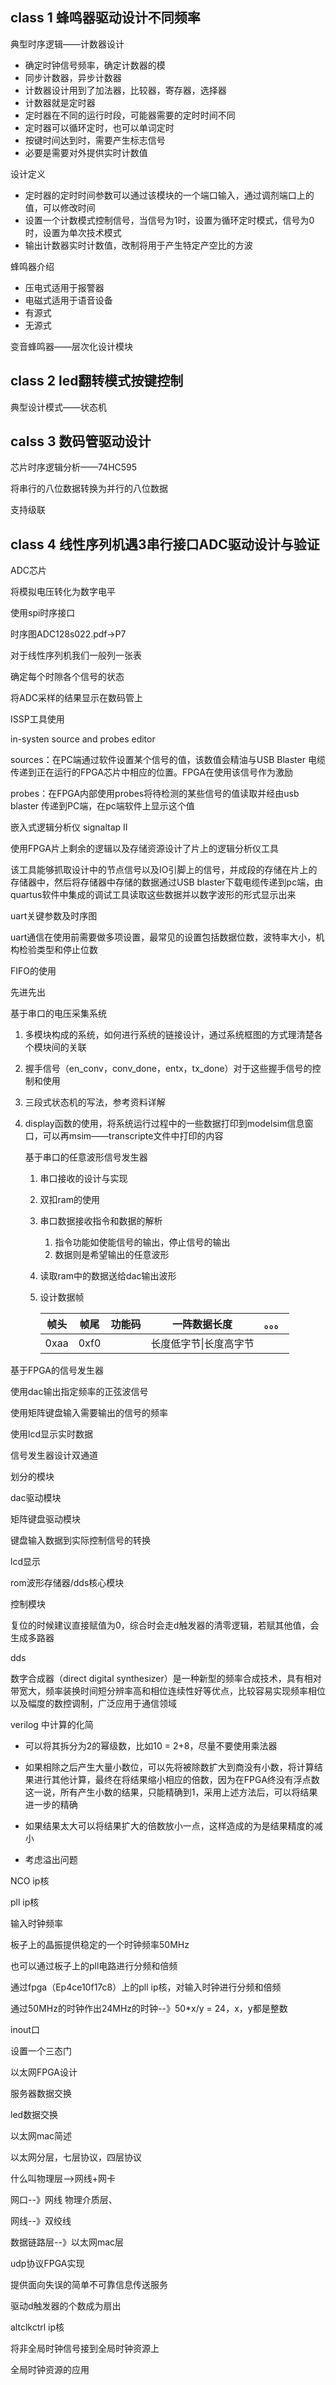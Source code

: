 ## class 1 蜂鸣器驱动设计不同频率

典型时序逻辑——计数器设计

- 确定时钟信号频率，确定计数器的模
- 同步计数器，异步计数器
- 计数器设计用到了加法器，比较器，寄存器，选择器
- 计数器就是定时器
- 定时器在不同的运行时段，可能器需要的定时时间不同
- 定时器可以循环定时，也可以单词定时
- 按键时间达到时，需要产生标志信号
- 必要是需要对外提供实时计数值

设计定义

- 定时器的定时时间参数可以通过该模块的一个端口输入，通过调剂端口上的值，可以修改时间
- 设置一个计数模式控制信号，当信号为1时，设置为循环定时模式，信号为0时，设置为单次技术模式
- 输出计数器实时计数值，改制将用于产生特定产空比的方波

蜂鸣器介绍

- 压电式适用于报警器
- 电磁式适用于语音设备
- 有源式
- 无源式

变音蜂鸣器——层次化设计模块

## class 2 led翻转模式按键控制

典型设计模式——状态机



## calss 3 数码管驱动设计

芯片时序逻辑分析——74HC595

将串行的八位数据转换为并行的八位数据 

支持级联 

## class 4 线性序列机遇3串行接口ADC驱动设计与验证

ADC芯片

将模拟电压转化为数字电平

 使用spi时序接口

时序图ADC128s022.pdf->P7

对于线性序列机我们一般列一张表

确定每个时隙各个信号的状态

 将ADC采样的结果显示在数码管上

  ISSP工具使用

in-systen source and probes editor

sources：在PC端通过软件设置某个信号的值，该数值会精油与USB Blaster 电缆传递到正在运行的FPGA芯片中相应的位置。FPGA在使用该信号作为激励

probes：在FPGA内部使用probes将待检测的某些信号的值读取并经由usb blaster 传递到PC端，在pc端软件上显示这个值

嵌入式逻辑分析仪 signaltap II

使用FPGA片上剩余的逻辑以及存储资源设计了片上的逻辑分析仪工具

该工具能够抓取设计中的节点信号以及IO引脚上的信号，并成段的存储在片上的存储器中，然后将存储器中存储的数据通过USB blaster下载电缆传递到pc端，由quartus软件中集成的调试工具读取这些数据并以数字波形的形式显示出来

 uart关键参数及时序图

uart通信在使用前需要做多项设置，最常见的设置包括数据位数，波特率大小，机构检验类型和停止位数

FIFO的使用

先进先出

基于串口的电压采集系统

1. 多模块构成的系统，如何进行系统的链接设计，通过系统框图的方式理清楚各个模块间的关联

2. 握手信号（en_conv，conv_done，entx，tx_done）对于这些握手信号的控制和使用

3. 三段式状态机的写法，参考资料详解

4. display函数的使用，将系统运行过程中的一些数据打印到modelsim信息窗口，可以再msim——transcripte文件中打印的内容

   基于串口的任意波形信号发生器

   1. 串口接收的设计与实现

   2. 双扣ram的使用

   3. 串口数据接收指令和数据的解析

      1. 指令功能如使能信号的输出，停止信号的输出
      2. 数据则是希望输出的任意波形

   4. 读取ram中的数据送给dac输出波形

   5. 设计数据帧

      | 帧头 | 帧尾 | 功能码 | 一阵数据长度           | 。。。 |
      | ---- | ---- | ------ | ---------------------- | ------ |
      | 0xaa | 0xf0 |        | 长度低字节\|长度高字节 |        |


基于FPGA的信号发生器

使用dac输出指定频率的正弦波信号

使用矩阵键盘输入需要输出的信号的频率

使用lcd显示实时数据

信号发生器设计双通道

划分的模块

dac驱动模块

矩阵键盘驱动模块

键盘输入数据到实际控制信号的转换

lcd显示

rom波形存储器/dds核心模块

控制模块

复位的时候建议直接赋值为0，综合时会走d触发器的清零逻辑，若赋其他值，会生成多路器

dds

数字合成器（direct digital synthesizer）是一种新型的频率合成技术，具有相对带宽大，频率装换时间短分辨率高和相位连续性好等优点，比较容易实现频率相位以及幅度的数控调制，广泛应用于通信领域

 verilog 中计算的化简

- 可以将其拆分为2的幂级数，比如10 = 2+8，尽量不要使用乘法器
- 如果相除之后产生大量小数位，可以先将被除数扩大到商没有小数，将计算结果进行其他计算，最终在将结果缩小相应的倍数，因为在FPGA终没有浮点数这一说，所有产生小数的结果，只能精确到1，采用上述方法后，可以将结果进一步的精确
- 如果结果太大可以将结果扩大的倍数放小一点，这样造成的为是结果精度的减小

- 考虑溢出问题

 NCO ip核

 pll ip核

输入时钟频率

板子上的晶振提供稳定的一个时钟频率50MHz

也可以通过板子上的pll电路进行分频和倍频

通过fpga（Ep4ce10f17c8）上的pll ip核，对输入时钟进行分频和倍频

通过50MHz的时钟作出24MHz的时钟--》50*x/y = 24，x，y都是整数

inout口

设置一个三态门

以太网FPGA设计

服务器数据交换

led数据交换

以太网mac简述

以太网分层，七层协议，四层协议

什么叫物理层-->网线+网卡

网口--》网线  物理介质层、

网线--》双绞线

数据链路层--》以太网mac层

 udp协议FPGA实现

提供面向失误的简单不可靠信息传送服务

 驱动d触发器的个数成为扇出

 altclkctrl ip核

将非全局时钟信号接到全局时钟资源上

全局时钟资源的应用







